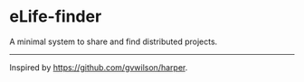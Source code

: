 # eLife-finder
A minimal system to share and find distributed projects.

---

Inspired by <https://github.com/gvwilson/harper>.
